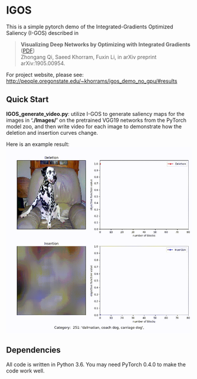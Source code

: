 # IGOS
This is a simple pytorch demo of the Integrated-Gradients Optimized Saliency (I-GOS) described in
>**Visualizing Deep Networks by Optimizing with Integrated Gradients** ([PDF](https://arxiv.org/abs/1905.00954))<br>
Zhongang Qi, Saeed Khorram, Fuxin Li, in arXiv preprint arXiv:1905.00954. 

For project website, please see:<br>
http://people.oregonstate.edu/~khorrams/igos_demo_no_gpu/#results


## Quick Start
**IGOS_generate_video.py**: utilize I-GOS to generate saliency maps for the images in **‘./Images/’** on the pretrained VGG19 networks from the PyTorch model zoo, and then write video for each image to demonstrate how the deletion and insertion curves change.  

Here is an example result:
![](Results/dalmatian.gif)

## Dependencies
All code is written in Python 3.6. You may need PyTorch 0.4.0 to make the code work well. <br> 
